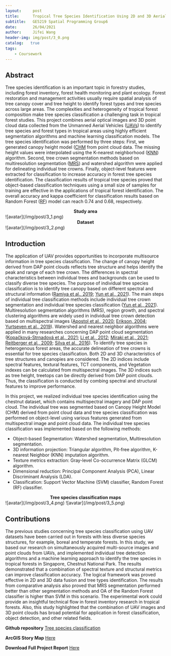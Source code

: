 ```yaml
---
layout:     post
title:      Tropical Tree Species Identification Using 2D and 3D Aerial Data
subtitle:   GE5219 Spatial Programming Group6
date:       26/04/2021
author:     Jifei Wang
header-img: img/post/3_0.png
catalog:   true
tags:
    - Coursework
---
```


## Abstract

Tree species identification is an important topic in forestry studies, including forest inventory, forest health monitoring and plant ecology. Forest restoration and management activities usually require spatial analysis of tree canopy cover and tree height to identify forest types and tree species across large areas. The complexities and heterogeneity of tropical forest composition make tree species classification a challenging task in tropical forest studies. This project combines aerial optical images and 3D point cloud data collected from the Unmanned Aerial Vehicles ([UAVs](https://www.sciencedirect.com/topics/engineering/unmanned-aerial-vehicles)) to identify tree species and forest types in tropical areas using highly efficient segmentation algorithms and machine learning classification models. The tree species identification was performed by three steps: First, we generated canopy height model ([CHM](https://www.earthdefine.com/chm/#:~:text=The%20Canopy%20Height%20Model%20(CHM,a%20CHM%20is%20LIDAR%20data.)) from point cloud data. The missing height values were interpolated using the K-nearest neighborhood ([KNN](http://scholarpedia.org/article/K-nearest_neighbor)) algorithm. Second, tree crown segmentation methods based on multiresolution segmentation ([MRS](https://www.ncbi.nlm.nih.gov/pmc/articles/PMC4183749/#:~:text=Although%20multiresolution%20segmentation%20(MRS)%20is,which%20reduces%20the%20classification%20accuracy.)) and watershed algorithm were applied for delineating individual tree crowns. Finally, object-level features were extracted for classification to increase accuracy in forest tree species identification. The classification results of tropical tree species proved that object-based classification techniques using a small size of samples for training are effective in the applications of tropical forest identification. The overall accuracy and kappa coefficient for classification results based on Random Forest ([RF](https://scikit-learn.org/stable/modules/generated/sklearn.ensemble.RandomForestClassifier.html)) model can reach 0.74 and 0.68, respectively.
<center><strong>Study area</strong></center>
![avatar](/img/post/3_1.png)

<center><strong>Dataset</strong></center>
![avatar](/img/post/3_2.png)


## Introduction
The application of UAV provides opportunities to incorporate multisource information in tree species classification. The change of canopy height derived from DAP point clouds reflects tree structure and helps identify the peak and range of each tree crown. The differences in spectral characteristics between individual trees and backgrounds can be used to classify diverse tree species. The purpose of individual tree species classification is to identify tree canopy based on different spectral and structural information ([Ramiya et al., 2019](https://doi.org/10.1016/j.rsase.2019.100242); [Yun et al., 2021](https://doi.org/10.1016/j.rse.2021.112307 )). The main steps of individual tree classification methods include individual tree crown segmentation and individual tree species classification ([Yun et al., 2021](https://doi.org/10.1016/j.rse.2021.112307 )). Multiresolution segmentation algorithms (MRS), region growth, and spectral clustering algorithms are widely used in individual tree crown detection based on multispectral images ([Apostol et al., 2020](https://doi.org/10.1016/j.rse.2021.112307 ); [Erikson, 2004](https://doi.org/10.1016/j.rse.2004.04.006 ); [Yurtseven et al., 2019](https://doi.org/10.1016/j.measurement.2019.05.092 )). Watershed and nearest neighbor algorithms were applied in many researches concerning DAP point cloud segmentation ([Kopačková-Strnadová et al., 2021](https://doi.org/10.3390/rs13040705); [Li et al., 2012](https://doi.org/10.14358/pers.78.1.75 ); [Miraki et al., 2021](https://doi.org/10.1016/j.ecoinf.2020.101207 ); [Reitberger et al., 2009](https://doi.org/https://doi.org/10.1016/j.isprsjprs.2009.04.002 ); [Silva et al., 2016](https://doi.org/10.1080/07038992.2016.1196582 )). To identify tree species in heterogenous forest areas, the accurate delineation of tree crowns is essential for tree species classification. Both 2D and 3D characteristics of tree structures and canopies are considered. The 2D indices include spectral features, textural features, TCT components, and Vegetation indexes can be calculated from multispectral images. The 3D indices such as tree height, treetops can be directly derived from DAP point clouds. Thus, the classification is conducted by combing spectral and structural features to improve performance.

In this project, we realized individual tree species identification using the chestnut dataset, which contains multispectral imagery and DAP point cloud. The individual tree was segmented based on Canopy Height Model (CHM) derived from point cloud data and tree species classification was performed on object-level using various features generated from multispectral image and point cloud data. The individual tree species classification was implemented based on the following methods:

- Object-based Segmentation: Watershed segmentation, Multiresolution segmentation.
- 3D information projection: Triangular algorithm, Pit-free algorithm, K-nearest Neighbor (KNN) imputation algorithm.
- Texture metrics extraction: Gray-level Co-occurrence Matrix (GLCM) algorithm.
- Dimensional reduction: Principal Component Analysis (PCA), Linear Discriminant Analysis (LDA).
- Classification: Support Vector Machine (SVM) classifier, Random Forest (RF) classifier.

<center><strong>Tree species classification maps</strong></center>
![avatar](/img/post/3_4.png)
![avatar](/img/post/3_5.png)

## Contributions

The previous studies concerning tree species classification using UAV datasets have been carried out in forests with less diverse species structures, for example, boreal and temperate forests. In this study, we based our research on simultaneously acquired multi-source images and point clouds from UAVs, and implemented individual tree detection algorithms and a machine learning approach to identify the tree species in tropical forests in Singapore, Chestnut National Park. The results demonstrated that a combination of spectral texture and structural metrics can improve classification accuracy. The logical framework was proved effective in 2D and 3D data fusion and tree types identification. The results from comparative analysis also proved that MRS segmentation performed better than other segmentation methods and OA of the Random Forest classifier is higher than SVM in this scenario. The experimental work could provide an insightful technical flow in forest inventory research in tropical forests. Also, this study highlighted that the combination of UAV images and 3D point clouds has broad potential for application in forest classification, object detection, and other related fields.

**Github repository** [Tree species classification](https://github.com/Wang-Jifei/tree_species_classification)

**ArcGIS Story Map** [Here](https://arcg.is/0TKjyO0)

**Download Full Project Report** [Here](https://drive.google.com/file/d/1pynPGrhSCY0zjI66yJb_sz5aJJaEww-V/view?usp=sharing)
